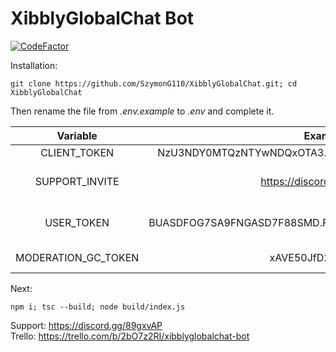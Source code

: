 # XibblyGlobalChat Bot

<a href="https://www.codefactor.io/repository/github/szymong110/xibblyglobalchat"><img src="https://www.codefactor.io/repository/github/szymong110/xibblyglobalchat/badge" alt="CodeFactor" /></a>

Installation:

```
git clone https://github.com/SzymonG110/XibblyGlobalChat.git; cd XibblyGlobalChat
```

Then rename the file from _.env.example_ to _.env_ and complete it.

|      Variable       |                        Example value                        |                  Description                   |
|:-------------------:|:-----------------------------------------------------------:|:----------------------------------------------:|
|    CLIENT_TOKEN     | NzU3NDY0MTQzNTYwNDQxOTA3.X2gxdA.J0iFerSnyuKj-zgDI8Or8UuFPRQ |               Discord bot token                |
|   SUPPORT_INVITE    |                https://discord.gg/m34WBACyyK                |    Support link example Discord guild link     |
|     USER_TOKEN      |  BUASDFOG7SA9FNGASD7F88SMD.FOSDF79AMSMGDF78AS9MDFSGD9FASM   | User token generated at https://api.xibbly.tk/ |
| MODERATION_GC_TOKEN |                    xAVE50JfD2Mp@mWV%sGX                     |        Private moderator token (remove)        |

Next:
```
npm i; tsc --build; node build/index.js
```

Support: https://discord.gg/89gxvAP
<br>
Trello: https://trello.com/b/2bO7z2RI/xibblyglobalchat-bot
